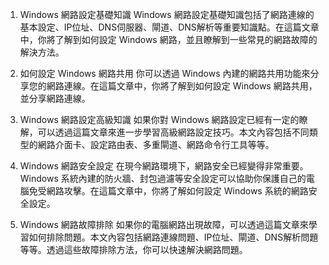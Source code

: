 

1. Windows 網路設定基礎知識
Windows 網路設定基礎知識包括了網路連線的基本設定、IP位址、DNS伺服器、閘道、DNS解析等重要知識點。在這篇文章中，你將了解到如何設定 Windows 網路，並且瞭解到一些常見的網路故障的解決方法。

2. 如何設定 Windows 網路共用
你可以透過 Windows 內建的網路共用功能來分享您的網路連線。在這篇文章中，你將了解到如何設定 Windows 網路共用，並分享網路連線。

3. Windows 網路設定高級知識
如果你對 Windows 網路設定已經有一定的瞭解，可以透過這篇文章來進一步學習高級網路設定技巧。本文內容包括不同類型的網路介面卡、設定路由表、多重閘道、網路命令行工具等等。

4. Windows 網路安全設定
在現今網路環境下，網路安全已經變得非常重要。Windows 系統內建的防火牆、封包過濾等安全設定可以協助你保護自己的電腦免受網路攻擊。在這篇文章中，你將了解如何設定 Windows 系統的網路安全設定。

5. Windows 網路故障排除
如果你的電腦網路出現故障，可以透過這篇文章來學習如何排除問題。本文內容包括網路連線問題、IP位址、閘道、DNS解析問題等等。透過這些故障排除方法，你可以快速解決網路問題。